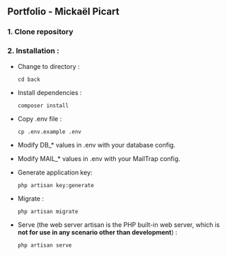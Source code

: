 ## **Portfolio - Mickaël Picart**

### 1. Clone repository

### 2. Installation :
  - Change to directory :
      ```
      cd back
      ```
  - Install dependencies :
      ```
      composer install
      ```
  - Copy .env file :
      ```
      cp .env.example .env
      ```
  - Modify DB_* values in .env with your database config.
  - Modify MAIL_* values in .env with your MailTrap config.
  - Generate application key:
      ```
      php artisan key:generate
      ```
  - Migrate :
      ```
      php artisan migrate
      ```
  
   - Serve (the web server artisan is the PHP built-in web server, which is **not for use in any scenario other than development**) :
      ```
      php artisan serve
 

